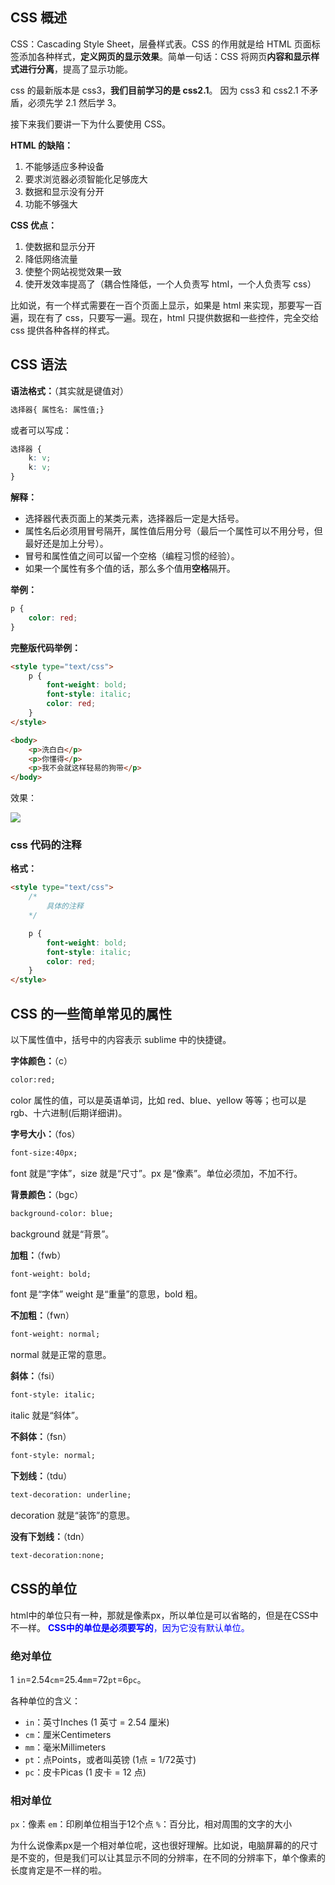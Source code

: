 
## CSS 概述

CSS：Cascading Style Sheet，层叠样式表。CSS 的作用就是给 HTML 页面标签添加各种样式，**定义网页的显示效果**。简单一句话：CSS 将网页**内容和显示样式进行分离**，提高了显示功能。

css 的最新版本是 css3，**我们目前学习的是 css2.1**。 因为 css3 和 css2.1 不矛盾，必须先学 2.1 然后学 3。

接下来我们要讲一下为什么要使用 CSS。

**HTML 的缺陷：**

1. 不能够适应多种设备
2. 要求浏览器必须智能化足够庞大
3. 数据和显示没有分开
4. 功能不够强大

**CSS 优点：**

1. 使数据和显示分开
2. 降低网络流量
3. 使整个网站视觉效果一致
4. 使开发效率提高了（耦合性降低，一个人负责写 html，一个人负责写 css）

比如说，有一个样式需要在一百个页面上显示，如果是 html 来实现，那要写一百遍，现在有了 css，只要写一遍。现在，html 只提供数据和一些控件，完全交给 css 提供各种各样的样式。

## CSS 语法

**语法格式：**（其实就是键值对）

```html
选择器{ 属性名: 属性值;}
```

或者可以写成：

```css
选择器 {
    k: v;
    k: v;
}
```

**解释：**

-   选择器代表页面上的某类元素，选择器后一定是大括号。
-   属性名后必须用冒号隔开，属性值后用分号（最后一个属性可以不用分号，但最好还是加上分号）。
-   冒号和属性值之间可以留一个空格（编程习惯的经验）。
-   如果一个属性有多个值的话，那么多个值用**空格**隔开。

**举例：**

```css
p {
    color: red;
}
```

**完整版代码举例：**

```html
<style type="text/css">
    p {
        font-weight: bold;
        font-style: italic;
        color: red;
    }
</style>

<body>
    <p>洗白白</p>
    <p>你懂得</p>
    <p>我不会就这样轻易的狗带</p>
</body>
```

效果：

![](http://img.smyhvae.com/2015-10-03-css-01.png)

### css 代码的注释

**格式：**

```html
<style type="text/css">
    /*
		具体的注释
	*/

    p {
        font-weight: bold;
        font-style: italic;
        color: red;
    }
</style>
```



## CSS 的一些简单常见的属性


以下属性值中，括号中的内容表示 sublime 中的快捷键。

**字体颜色：**（c）

```html
color:red;
```

color 属性的值，可以是英语单词，比如 red、blue、yellow 等等；也可以是 rgb、十六进制(后期详细讲)。

**字号大小：**（fos）

```html
font-size:40px;
```

font 就是“字体”，size 就是“尺寸”。px 是“像素”。单位必须加，不加不行。

**背景颜色：**（bgc）

```html
background-color: blue;
```

background 就是“背景”。

**加粗：**（fwb）

```html
font-weight: bold;
```

font 是“字体” weight 是“重量”的意思，bold 粗。

**不加粗：**（fwn）

```html
font-weight: normal;
```

normal 就是正常的意思。

**斜体：**（fsi）

```html
font-style: italic;
```

italic 就是“斜体”。

**不斜体：**（fsn）

```html
font-style: normal;
```

**下划线：**（tdu）

```html
text-decoration: underline;
```

decoration 就是“装饰”的意思。

**没有下划线：**（tdn）

```html
text-decoration:none;
```


## CSS的单位

html中的单位只有一种，那就是像素px，所以单位是可以省略的，但是在CSS中不一样。
<font color="#0000FF">**CSS中的单位是必须要写的**，因为它没有默认单位。</font>

### 绝对单位

1 `in`=2.54`cm`=25.4`mm`=72`pt`=6`pc`。

各种单位的含义：

- `in`：英寸Inches (1 英寸 = 2.54 厘米)
- `cm`：厘米Centimeters
- `mm`：毫米Millimeters
- `pt`：点Points，或者叫英镑 (1点 = 1/72英寸)
- `pc`：皮卡Picas (1 皮卡 = 12 点)

### 相对单位

`px`：像素
`em`：印刷单位相当于12个点
`%`：百分比，相对周围的文字的大小

为什么说像素px是一个相对单位呢，这也很好理解。比如说，电脑屏幕的的尺寸是不变的，但是我们可以让其显示不同的分辨率，在不同的分辨率下，单个像素的长度肯定是不一样的啦。